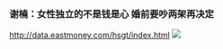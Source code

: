 ### 谢楠：女性独立的不是钱是心 婚前要吵两架再决定
http://data.eastmoney.com/hsgt/index.html
![](https://pics3.baidu.com/feed/bd3eb13533fa828ba8f37616b902c133960a5a13.jpeg?token=19626918383de4998c57f21ccd500c93)
